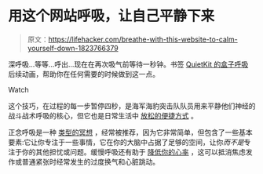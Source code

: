 # 用这个网站呼吸，让自己平静下来

> 原文：<https://lifehacker.com/breathe-with-this-website-to-calm-yourself-down-1823766379>

深呼吸...等等...呼出...现在在再次吸气前等待一秒钟。书签 [QuietKit 的盒子呼吸](http://quietkit.com/box-breathing/) 后续动画，帮助你在任何需要的时候做到这一点。

Watch

这个技巧，在过程的每一步暂停四秒，是海军海豹突击队队员用来平静他们神经的战斗战术呼吸的核心，但它也是日常生活中 [放松的便捷方式](https://lifehacker.com/use-the-combat-breathing-technique-to-help-control-nerv-1730993811) 。

正念呼吸是一种 [类型的冥想](https://lifehacker.com/the-effects-of-four-different-types-of-meditation-1788040459) ，经常被推荐，因为它非常简单，但包含了一些基本要素:它让你专注于一些事情，它在你的大脑中占据了足够的空间，让你*而不是*专注于你的其他担忧或问题。缓慢呼吸还有助于 [降低你的心率](https://www.psychologytoday.com/blog/in-practice/201607/breathing-techniques-anxiety) ，这可以抵消焦虑发作或普通紧张时经常发生的过度换气和心脏跳动。